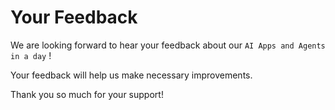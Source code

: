 # Your Feedback

We are looking forward to hear your feedback about our `AI Apps and Agents in a day` ! 

Your feedback will help us make necessary improvements. 

Thank you so much for your support!
